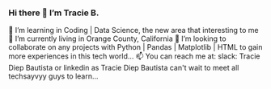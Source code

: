 ### Hi there 👋  I’m Tracie B.
👀 I’m learning in Coding | Data Science, the new area that interesting to me
🌱 I’m currently living in Orange County, California
💞️ I’m looking to collaborate on any projects with Python | Pandas | Matplotlib | HTML to gain more experiences in this tech world...
📫 You can reach me at: slack: Tracie Diep Bautista or linkedin as Tracie Diep Bautista
can't wait to meet all techsayvyy guys to learn...

<!--
**TracieDiepBautista/TracieDiepBautista** is a ✨ _special_ ✨ repository because its `README.md` (this file) appears on your GitHub profile.

Here are some ideas to get you started:

- 🔭 I’m currently working on ...
- 🌱 I’m currently learning ...
- 👯 I’m looking to collaborate on ...
- 🤔 I’m looking for help with ...
- 💬 Ask me about ...
- 📫 How to reach me: ...
- 😄 Pronouns: ...
- ⚡ Fun fact: ...
-->
